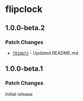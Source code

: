 # flipclock

## 1.0.0-beta.2

### Patch Changes

- [`f03d6f2`](https://github.com/objectivehtml/FlipClock/commit/f03d6f2acebdf75142be03944143dacc4e896d35) - Updated README.md

## 1.0.0-beta.1

### Patch Changes

Initial release
